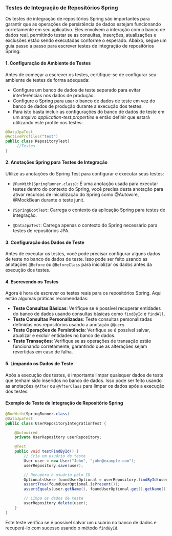 ### Testes de Integração de Repositórios Spring

Os testes de integração de repositórios Spring são importantes para garantir que as operações de persistência de dados estejam funcionando corretamente em seu aplicativo. Eles envolvem a interação com o banco de dados real, permitindo testar se as consultas, inserções, atualizações e exclusões estão sendo executadas conforme o esperado. Abaixo, segue um guia passo a passo para escrever testes de integração de repositórios Spring:

#### 1. Configuração do Ambiente de Testes

   Antes de começar a escrever os testes, certifique-se de configurar seu ambiente de testes de forma adequada:

   - Configure um banco de dados de teste separado para evitar interferências nos dados de produção.
   - Configure o Spring para usar o banco de dados de teste em vez do banco de dados de produção durante a execução dos testes.
   - Para isto basta incluir as configurações do banco de dados de teste em um arquivo *application-test.properties* e então definir que estará utilizando este profile nos testes:

   ```java
   @DataJpaTest
   @ActiveProfiles("test")
   public class RepositoryTest{
        //Testes
   }
   ```

#### 2. Anotações Spring para Testes de Integração

   Utilize as anotações do Spring Test para configurar e executar seus testes:

   - `@RunWith(SpringRunner.class)`:  É uma anotação usada para executar testes dentro do contexto do Spring, você precisa desta anotação para ativar recursos de inicialização do Spring como @Autowire, @MockBean durante o teste junit.

   - `@SpringBootTest`: Carrega o contexto da aplicação Spring para testes de integração.
   
   - `@DataJpaTest`: Carrega apenas o contexto do Spring necessário para testes de repositórios JPA.

#### 3. Configuração dos Dados de Teste

   Antes de executar os testes, você pode precisar configurar alguns dados de teste no banco de dados de teste. Isso pode ser feito usando as anotações `@Before` ou `@BeforeClass` para inicializar os dados antes da execução dos testes.

#### 4. Escrevendo os Testes

   Agora é hora de escrever os testes reais para os repositórios Spring. Aqui estão algumas práticas recomendadas:

   - **Teste Consultas Básicas**: Verifique se é possível recuperar entidades do banco de dados usando consultas básicas como `findById` e `findAll`.
   - **Teste Consultas Personalizadas**: Teste consultas personalizadas definidas nos repositórios usando a anotação `@Query`.
   - **Teste Operações de Persistência**: Verifique se é possível salvar, atualizar e excluir entidades no banco de dados.
   - **Teste Transações**: Verifique se as operações de transação estão funcionando corretamente, garantindo que as alterações sejam revertidas em caso de falha.

#### 5. Limpando os Dados de Teste

   Após a execução dos testes, é importante limpar quaisquer dados de teste que tenham sido inseridos no banco de dados. Isso pode ser feito usando as anotações `@After` ou `@AfterClass` para limpar os dados após a execução dos testes.

#### Exemplo de Teste de Integração de Repositório Spring

```java
@RunWith(SpringRunner.class)
@DataJpaTest
public class UserRepositoryIntegrationTest {

    @Autowired
    private UserRepository userRepository;

    @Test
    public void testFindById() {
        // Cria um usuário de teste
        User user = new User("John", "john@example.com");
        userRepository.save(user);

        // Recupera o usuário pelo ID
        Optional<User> foundUserOptional = userRepository.findById(user.getId());
        assertTrue(foundUserOptional.isPresent());
        assertEquals(user.getName(), foundUserOptional.get().getName());

        // Limpa os dados de teste
        userRepository.delete(user);
    }
}
```

Este teste verifica se é possível salvar um usuário no banco de dados e recuperá-lo com sucesso usando o método `findById`.